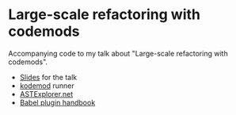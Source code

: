 # Large-scale refactoring with codemods

Accompanying code to my talk about "Large-scale refactoring with codemods".

- [Slides](https://mewssystems-my.sharepoint.com/:p:/g/personal/petr_mews_com/EXOuOCcIo7tCs3YknO0sSOgBb2ly9hdeC5bOZxNTlgSYnA?e=lFgndv) for the talk
- [kodemod](https://github.com/pbambusek/kodemod) runner
- [ASTExplorer.net](https://astexplorer.net/)
- [Babel plugin handbook](https://github.com/jamiebuilds/babel-handbook/blob/master/translations/en/plugin-handbook.md)